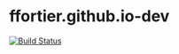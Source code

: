 # ffortier.github.io-dev
[![Build Status](https://travis-ci.org/ffortier/ffortier.github.io-dev.svg?branch=master)](https://travis-ci.org/ffortier/ffortier.github.io-dev)
